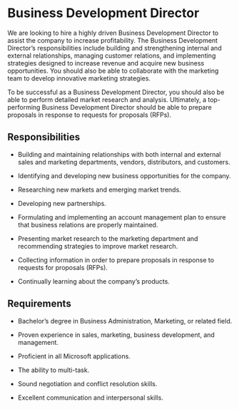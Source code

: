# Business Development Director

We are looking to hire a highly driven Business Development Director to assist the company to increase profitability. The Business Development Director’s responsibilities include building and strengthening internal and external relationships, managing customer relations, and implementing strategies designed to increase revenue and acquire new business opportunities. You should also be able to collaborate with the marketing team to develop innovative marketing strategies.

To be successful as a Business Development Director, you should also be able to perform detailed market research and analysis. Ultimately, a top-performing Business Development Director should be able to prepare proposals in response to requests for proposals (RFPs).

## Responsibilities

* Building and maintaining relationships with both internal and external sales and marketing departments, vendors, distributors, and customers.

* Identifying and developing new business opportunities for the company.

* Researching new markets and emerging market trends.

* Developing new partnerships.

* Formulating and implementing an account management plan to ensure that business relations are properly maintained.

* Presenting market research to the marketing department and recommending strategies to improve market research.

* Collecting information in order to prepare proposals in response to requests for proposals (RFPs).

* Continually learning about the company’s products.

## Requirements

* Bachelor’s degree in Business Administration, Marketing, or related field.

* Proven experience in sales, marketing, business development, and management.

* Proficient in all Microsoft applications.

* The ability to multi-task.

* Sound negotiation and conflict resolution skills.

* Excellent communication and interpersonal skills.


